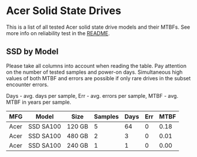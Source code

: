 Acer Solid State Drives
=======================

This is a list of all tested Acer solid state drive models and their MTBFs. See
more info on reliability test in the [README](https://github.com/linuxhw/SMART).

SSD by Model
------------

Please take all columns into account when reading the table. Pay attention on the
number of tested samples and power-on days. Simultaneous high values of both MTBF
and errors are possible if only rare drives in the subset encounter errors.

Days - avg. days per sample,
Err  - avg. errors per sample,
MTBF - avg. MTBF in years per sample.

| MFG       | Model              | Size   | Samples | Days  | Err   | MTBF |
|-----------|--------------------|--------|---------|-------|-------|------|
| Acer      | SSD SA100          | 120 GB | 5       | 64    | 0     | 0.18   |
| Acer      | SSD SA100          | 480 GB | 2       | 3     | 0     | 0.01   |
| Acer      | SSD SA100          | 240 GB | 1       | 1     | 0     | 0.00   |
